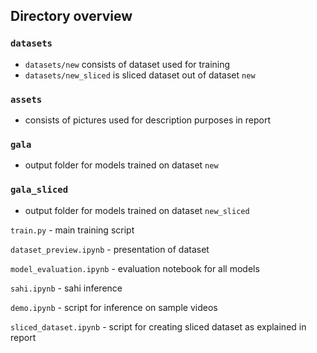 ## Directory overview



### `datasets`

- `datasets/new` consists of dataset used for training
- `datasets/new_sliced` is sliced dataset out of dataset `new`

### `assets`

- consists of pictures used for description purposes in report

### `gala`

- output folder for models trained on dataset `new`

### `gala_sliced`

- output folder for models trained on dataset `new_sliced`



`train.py` - main training script

`dataset_preview.ipynb` - presentation of dataset

`model_evaluation.ipynb` - evaluation notebook for all models

`sahi.ipynb` - sahi inference

`demo.ipynb` - script for inference on sample videos

`sliced_dataset.ipynb` - script for creating sliced dataset as explained in report
